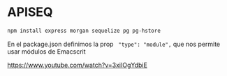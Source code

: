 # APISEQ

```sh
npm install express morgan sequelize pg pg-hstore
```

En el package.json definimos la prop ` "type": "module",`  que nos permite usar módulos de Emacscrit



https://www.youtube.com/watch?v=3xiIOgYdbiE

